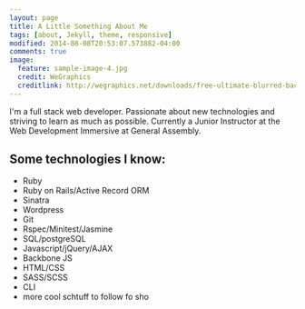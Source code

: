 ```yaml
---
layout: page
title: A Little Something About Me
tags: [about, Jekyll, theme, responsive]
modified: 2014-08-08T20:53:07.573882-04:00
comments: true
image:
  feature: sample-image-4.jpg
  credit: WeGraphics
  creditlink: http://wegraphics.net/downloads/free-ultimate-blurred-background-pack/
---
```


I'm a full stack web developer. Passionate about new technologies and striving to learn as much as possible. Currently a Junior Instructor at the Web Development Immersive at General Assembly.

## Some technologies I know:

* Ruby
* Ruby on Rails/Active Record ORM
* Sinatra
* Wordpress
* Git
* Rspec/Minitest/Jasmine
* SQL/postgreSQL
*	Javascript/jQuery/AJAX
* Backbone JS
* HTML/CSS
* SASS/SCSS
* CLI
* more cool schtuff to follow fo sho